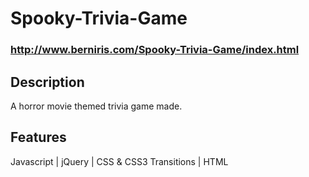 # Spooky-Trivia-Game
### http://www.berniris.com/Spooky-Trivia-Game/index.html

## Description

A horror movie themed trivia game made.

## Features
Javascript |
jQuery |
CSS & CSS3 Transitions |
HTML



